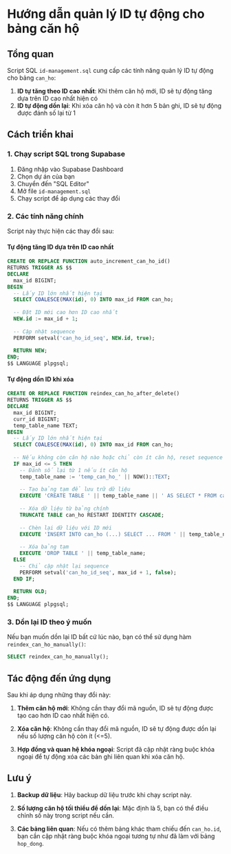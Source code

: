 # Hướng dẫn quản lý ID tự động cho bảng căn hộ

## Tổng quan

Script SQL `id-management.sql` cung cấp các tính năng quản lý ID tự động cho bảng `can_ho`:

1. **ID tự tăng theo ID cao nhất**: Khi thêm căn hộ mới, ID sẽ tự động tăng dựa trên ID cao nhất hiện có
2. **ID tự động dồn lại**: Khi xóa căn hộ và còn ít hơn 5 bản ghi, ID sẽ tự động được đánh số lại từ 1

## Cách triển khai

### 1. Chạy script SQL trong Supabase

1. Đăng nhập vào Supabase Dashboard
2. Chọn dự án của bạn
3. Chuyển đến "SQL Editor"
4. Mở file `id-management.sql`
5. Chạy script để áp dụng các thay đổi

### 2. Các tính năng chính

Script này thực hiện các thay đổi sau:

#### Tự động tăng ID dựa trên ID cao nhất

```sql
CREATE OR REPLACE FUNCTION auto_increment_can_ho_id()
RETURNS TRIGGER AS $$
DECLARE
  max_id BIGINT;
BEGIN
  -- Lấy ID lớn nhất hiện tại
  SELECT COALESCE(MAX(id), 0) INTO max_id FROM can_ho;
  
  -- Đặt ID mới cao hơn ID cao nhất
  NEW.id := max_id + 1;
  
  -- Cập nhật sequence
  PERFORM setval('can_ho_id_seq', NEW.id, true);
  
  RETURN NEW;
END;
$$ LANGUAGE plpgsql;
```

#### Tự động dồn ID khi xóa

```sql
CREATE OR REPLACE FUNCTION reindex_can_ho_after_delete()
RETURNS TRIGGER AS $$
DECLARE
  max_id BIGINT;
  curr_id BIGINT;
  temp_table_name TEXT;
BEGIN
  -- Lấy ID lớn nhất hiện tại
  SELECT COALESCE(MAX(id), 0) INTO max_id FROM can_ho;
  
  -- Nếu không còn căn hộ nào hoặc chỉ còn ít căn hộ, reset sequence
  IF max_id <= 5 THEN
    -- Đánh số lại từ 1 nếu ít căn hộ
    temp_table_name := 'temp_can_ho_' || NOW()::TEXT;
    
    -- Tạo bảng tạm để lưu trữ dữ liệu
    EXECUTE 'CREATE TABLE ' || temp_table_name || ' AS SELECT * FROM can_ho';
    
    -- Xóa dữ liệu từ bảng chính
    TRUNCATE TABLE can_ho RESTART IDENTITY CASCADE;
    
    -- Chèn lại dữ liệu với ID mới
    EXECUTE 'INSERT INTO can_ho (...) SELECT ... FROM ' || temp_table_name;
    
    -- Xóa bảng tạm
    EXECUTE 'DROP TABLE ' || temp_table_name;
  ELSE
    -- Chỉ cập nhật lại sequence
    PERFORM setval('can_ho_id_seq', max_id + 1, false);
  END IF;
  
  RETURN OLD;
END;
$$ LANGUAGE plpgsql;
```

### 3. Dồn lại ID theo ý muốn

Nếu bạn muốn dồn lại ID bất cứ lúc nào, bạn có thể sử dụng hàm `reindex_can_ho_manually()`:

```sql
SELECT reindex_can_ho_manually();
```

## Tác động đến ứng dụng

Sau khi áp dụng những thay đổi này:

1. **Thêm căn hộ mới**: Không cần thay đổi mã nguồn, ID sẽ tự động được tạo cao hơn ID cao nhất hiện có.

2. **Xóa căn hộ**: Không cần thay đổi mã nguồn, ID sẽ tự động được dồn lại nếu số lượng căn hộ còn ít (<=5).

3. **Hợp đồng và quan hệ khóa ngoại**: Script đã cập nhật ràng buộc khóa ngoại để tự động xóa các bản ghi liên quan khi xóa căn hộ.

## Lưu ý

1. **Backup dữ liệu**: Hãy backup dữ liệu trước khi chạy script này.

2. **Số lượng căn hộ tối thiểu để dồn lại**: Mặc định là 5, bạn có thể điều chỉnh số này trong script nếu cần.

3. **Các bảng liên quan**: Nếu có thêm bảng khác tham chiếu đến `can_ho.id`, bạn cần cập nhật ràng buộc khóa ngoại tương tự như đã làm với bảng `hop_dong`.
